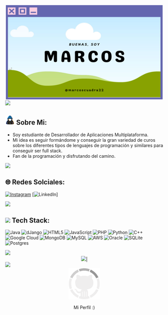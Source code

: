 <!-- Mi banner -->
<div align="center">
        <img src='GitBanner.png' width='500' height='300'>
</div>

<!-- Separador animado de instancias -->
<img src="https://user-images.githubusercontent.com/73097560/115834477-dbab4500-a447-11eb-908a-139a6edaec5c.gif">

<!-- Icono y presentacion sonbre mi -->
## <picture><img src = "https://github.com/0xAbdulKhalid/0xAbdulKhalid/raw/main/assets/mdImages/about_me.gif" width = 30px></picture> **Sobre Mi:**

- Soy estudiante de Desarrollador de Aplicaciones Multiplataforma.<br>
- Mi idea es seguir formándome y conseguir la gran variedad de curos sobre los diferentes tipos de lenguajes de programación y similares para conseguir ser full stack.<br>
- Fan de la programación y disfrutando del camino.

<!-- Separador animado de instancias -->
<img src="https://user-images.githubusercontent.com/73097560/115834477-dbab4500-a447-11eb-908a-139a6edaec5c.gif">

<!-- Icono y mis redes sociales -->
## 🌐 Redes Solciales:
[![Instagram](https://img.shields.io/badge/Instagram-%23E4405F.svg?logo=Instagram&logoColor=white)](https://instagram.com/marcoscuadra)
[![LinkedIn](https://img.shields.io/badge/LinkedIn-%230077B5.svg?logo=linkedin&logoColor=white)] 

<!-- Separador animado de instancias -->
<img src="https://user-images.githubusercontent.com/73097560/115834477-dbab4500-a447-11eb-908a-139a6edaec5c.gif">

<!-- Icono y todos mis lenguajes y similares -->
## <img src="https://media2.giphy.com/media/QssGEmpkyEOhBCb7e1/giphy.gif?cid=ecf05e47a0n3gi1bfqntqmob8g9aid1oyj2wr3ds3mg700bl&rid=giphy.gif" width ="25"><b> Tech Stack:</b>

![Java](https://img.shields.io/badge/java-%23ED8B00.svg?style=for-the-badge&logo=openjdk&logoColor=white)
![dJango](https://img.shields.io/badge/Django-092E20?style=flat-square&logo=django&logoColor=white)
![HTML5](https://img.shields.io/badge/html5-%23E34F26.svg?style=for-the-badge&logo=html5&logoColor=white) 
![JavaScript](https://img.shields.io/badge/javascript-%23323330.svg?style=for-the-badge&logo=javascript&logoColor=%23F7DF1E) 
![PHP](https://img.shields.io/badge/php-%23777BB4.svg?style=for-the-badge&logo=php&logoColor=white) 
![Python](https://img.shields.io/badge/python-3670A0?style=for-the-badge&logo=python&logoColor=ffdd54) 
![C++](https://img.shields.io/badge/c++-%2300599C.svg?style=for-the-badge&logo=c%2B%2B&logoColor=white) 
![Google Cloud](https://img.shields.io/badge/GoogleCloud-%234285F4.svg?style=for-the-badge&logo=google-cloud&logoColor=white) 
![MongoDB](https://img.shields.io/badge/MongoDB-%234ea94b.svg?style=for-the-badge&logo=mongodb&logoColor=white) 
![MySQL](https://img.shields.io/badge/mysql-%2300000f.svg?style=for-the-badge&logo=mysql&logoColor=white) 
![AWS](https://img.shields.io/badge/AWS-%23FF9900.svg?style=for-the-badge&logo=amazon-aws&logoColor=white) 
![Oracle](https://img.shields.io/badge/Oracle-F80000?style=for-the-badge&logo=oracle&logoColor=white) 
![SQLite](https://img.shields.io/badge/sqlite-%2307405e.svg?style=for-the-badge&logo=sqlite&logoColor=white) 
![Postgres](https://img.shields.io/badge/postgres-%23316192.svg?style=for-the-badge&logo=postgresql&logoColor=white)

<!-- Separador animado de instancias -->
<img src="https://user-images.githubusercontent.com/73097560/115834477-dbab4500-a447-11eb-908a-139a6edaec5c.gif">

<!-- Widget de los lenguajes mas usados -->
<div align=center>
        <img src="https://github-readme-stats.vercel.app/api/top-langs/?username=jaydeep-yadav&layout=compact&theme=github_dark"/>|
</div>

<!-- Separador animado de instancias -->
<img src="https://user-images.githubusercontent.com/73097560/115834477-dbab4500-a447-11eb-908a-139a6edaec5c.gif">

<!-- Despedida de mi README -->
<div align=center>
        <img src="https://raw.githubusercontent.com/AhmedFathyDev/AhmedFathyDev/main/GitHub.gif" alt="GitHub Octocat Logo" height="100">
        <p>Mi Perfil :) </p>
</div>
